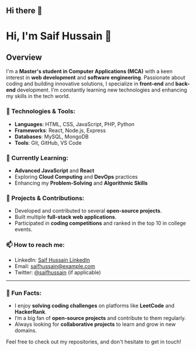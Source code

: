 ## Hi there 👋


# Hi, I'm Saif Hussain 👋

## Overview
I'm a **Master's student in Computer Applications (MCA)** with a keen interest in **web development** and **software engineering**. Passionate about coding and building innovative solutions, I specialize in **front-end** and **back-end** development. I'm constantly learning new technologies and enhancing my skills in the tech world.

### 🔧 Technologies & Tools:
- **Languages**: HTML, CSS, JavaScript, PHP, Python
- **Frameworks**: React, Node.js, Express
- **Databases**: MySQL, MongoDB
- **Tools**: Git, GitHub, VS Code

### 🌱 Currently Learning:
- **Advanced JavaScript** and **React**
- Exploring **Cloud Computing** and **DevOps** practices
- Enhancing my **Problem-Solving** and **Algorithmic Skills**

### 💼 Projects & Contributions:
- Developed and contributed to several **open-source projects**.
- Built multiple **full-stack web applications**.
- Participated in **coding competitions** and ranked in the top 10 in college events.

### 📫 How to reach me:
- LinkedIn: [Saif Hussain LinkedIn](https://www.linkedin.com/in/saif-hussain)
- Email: saifhussain@example.com
- Twitter: [@saifhussain](https://twitter.com/saifhussain) (if applicable)

---

### 🎯 Fun Facts:
- I enjoy **solving coding challenges** on platforms like **LeetCode** and **HackerRank**.
- I’m a big fan of **open-source projects** and contribute to them regularly.
- Always looking for **collaborative projects** to learn and grow in new domains.

Feel free to check out my repositories, and don't hesitate to get in touch!

<!--
**saifhussain289/saifhussain289** is a ✨ _special_ ✨ repository because its `README.md` (this file) appears on your GitHub profile.

Here are some ideas to get you started:

- 🔭 I’m currently working on ...
- 🌱 I’m currently learning ...
- 👯 I’m looking to collaborate on ...
- 🤔 I’m looking for help with ...
- 💬 Ask me about ...
- 📫 How to reach me: ...
- 😄 Pronouns: ...
- ⚡ Fun fact: ...
-->
